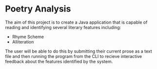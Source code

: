 # Poetry Analysis

The aim of this project is to create a Java application that is capable of reading and identifying several literary features including:

- Rhyme Scheme
- Alliteration

The user will be able to do this by submitting their current prose as a text file and then running the program from the CLI to recieve interactive feedback about the features identified by the system.
